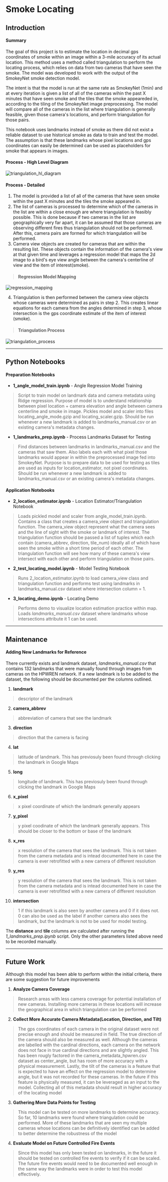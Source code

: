 # Smoke Locating
## Introduction
#### Summary
The goal of this project is to estimate the location in decimal gps coordinates of smoke within an image within a 3-mile accuracy of its actual location.  This method uses a method called triangulation to perform the locating process, which relies on data from two cameras that have seen the smoke. The model was developed to work with the output of the SmokeyNet smoke detection model.  

The intent is that the model is run at the same rate as SmokeyNet (1min) and at every iteration is given a list of all of the cameras wihin the past X minutes that have seen smoke and the tiles that the smoke appeareded in, according to the tiling of the SmokeyNet image preprocessing.  The model will compare all of the cameras in the list where triangulation is generally feasible, given those camera's locations, and perform triangulation for those pairs.

This notebook uses landmarks instead of smoke as there did not exist a reliable dataset to use historical smoke as data to train and test the model. The assumption is that these landmarks whose pixel locations and gps coordinates can easily be determined can be used as placeholders for smoke that appears in images.

#### Process - High Level Diagram
![triangulation_hl_diagram](../../data/images/triangulation_high_level.png)

#### Process - Detailed
1. The model is provided a list of all of the cameras that have seen smoke within the past X minutes and the tiles the smoke appeared in.
2. The list of cameras is processed to determine which of the cameras in the list are within a close enough are where triangulation is feasibly possible.  This is done because if two cameras in the list are geographically very far apart, it can be assumed that those cameras are observing different fires thus triangulation should not be performed.  After this, camera pairs are formed for which triangulation will be performed.
3. Camera view objects are created for cameras that are within the resulting list.  These objects contain the information of the camera's view at that given time and leverages a regression model that maps the 2d image to a bird's eye view angle between the camera's centerline of view and the item of interest(smoke). 
>#### Regression Model Mapping
![regression_mapping](../../data/images/regression_model_mapping.png)

4. Triangulation is then performed between the camera view objects whose cameras were determined as pairs in step 2.  This creates linear equations for each camera from the angles determined in step 3, whose intersection is the gps coordinate estimate of the item of interest (smoke).  
>#### Triangulation Process
![triangulation_process](../../data/images/triangulation_process.png)

---
## Python Notebooks
#### Preparation Notebooks
- **1_angle_model_train.ipynb** - Angle Regression Model Training
> Script to train model on landmark data and camera metadata using Ridge regression. Purpose of model is to understand relationship between pixel location + camera elevation and angle between camera centerline and smoke in image. Pickles model and scaler into files locating_angle_mode.gzip and locating_scaler.gzip.  Should be run whenever a new landmark is added to landmarks_manual.csv or an existing camera's metadata changes.

- **1_landmarks_prep.ipynb** - Process Landmarks Dataset for Testing
> Find distances between landmarks in landmarks_manual.csv and the cameras that saw them.  Also labels each with what pixel those landmarks would appear in within the preprocessed image fed into SmokeyNet.  Purpose is to prepare data to be used for testing as tiles are used as inputs for location_estimator, not pixel coordinates.  Should be run whenever a new landmark is added to landmarks_manual.csv or an existing camera's metadata changes.

#### Application Notebooks
- **2_location_estimator.ipynb** - Location Estimator/Triangulation Notebook
> Loads pickled model and scaler from angle_model_train.ipynb.  Contains a class that creates a camera_view object and triangulation function.  The camera_view object represent what the camera sees and the line of sight with the smoke or landmark of interest.  The triangulation function should be passed a list of tuples which each contain (camera_abbrev, direction, tile_num) ideally all of which have seen the smoke within a short time period of each other.  The triangulation function will see how many of these camera's view intersect with each other and perform triangulation on those pairs.
- **2_test_locating_model.ipynb** - Model Testing Notebook
> Runs 2_location_estimator.ipynb to load camera_view class and triangulation function and performs test using landmarks in landmarks_manual.csv dataset where intersection column = 1.
- **3_locating_demo.ipynb** - Locating Demo
> Performs demo to visualize location estimation practice within map.  Loads *landmarks_manual.csv* dataset where landmarks whose intersections attribute it 1 can be used.
---

## Maintenance
#### Adding New Landmarks for Reference
There currently exists and landmark dataset, *landmarks_manual.csv* that contains 132 landmarks that were manually found through images from cameras on the HPWREN network.  If a new landmark is to be added to the dataset, the following should be documented per the columns outlined.
1. **landmark**
>descriptor of the landmark
2. **camera_abbrev**
>abbreviation of camera that see the landmark
3. **direction**
>direction that the camera is facing
4. **lat**
>latitude of landmark.  This has previosuly been found through clicking the landmark in Google Maps
5. **long**
>longitude of landmark.  This has previosuly been found through clicking the landmark in Google Maps
6. **x_pixel**
>x pixel coordinate of which the landmark generally appears
7. **y_pixel**
>y pixel coodinate of which the landmark generally appears.  This should be closer to the bottom or base of the landmark
8. **x_res**
> x resolution of the camera that sees the landmark.  This is not taken from the camera metadata and is intead documented here in case the camera is ever retrofitted with a new camera of different resolution
9. **y_res**
> y resolution of the camera that sees the landmark.  This is not taken from the camera metadata and is intead documented here in case the camera is ever retrofitted with a new camera of different resolution
10. **intersection**
> 1 if this landmark is also seen by another camera and 0 if it does not.  0 can also be used as the label if another camera also sees the landmark, but the landmark is not to be used for model testing.

The **distance** and **tile** columns are calculated after running the *1_landmarks_prep.ipynb* script.  Only the other parameters listed above need to be recorded manually.

---

## Future Work
Although this model has been able to perform within the initial criteria, there are some suggestion for future improvements
1. **Analyze Camera Coverage**
>Research areas with less camera coverage for potential installation of new cameras.  Installing more cameras in these locations will increase the geographical area in which triangulation can be performed
2. **Collect More Accurate Camera Metadata(Location, Direction, and Tilt)**
>The gps coordinates of each camera in the original dataset were not precise enough and should be measured in field.  The true direction of the camera should also be measured as well.  Although the cameras are labelled with the cardinal directions, each camera on the network does not face in true cardinal directions and are slightly angled.  This has been rougly factored in the camera_metadata_hpwren.csv dataset as center_angle, but has room of more accuracy with a physical measurement.  Lastly, the tilt of the cameras is a feature that is expected to have an effect on the regression model to determine angle, but it was not recorded for these cameras.  In the future if this feature is physically measured, it can be leveraged as an input to the model.  Collecting all of this metadata should result in higher accuracy of the locating model
3. **Gathering More Data Points for Testing**
>This model can be tested on more landmarks to determine accuracy.  So far, 10 landmarks were found where triangulation could be performed.  More of these landmarks that are seen my multiple cameras whose locations can be definitively identified can be added to better determine the robustness of the model
4. **Evaluate Model on Future Controlled Fire Events**
>Since this model has only been tested on landmarks, in the future it should be tested on controlled fire events to verify if it can be scaled.  The future fire events would need to be documented well enough in the same way the landmarks were in order to test this model effectively.
